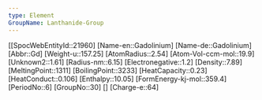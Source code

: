 ```yaml
---
type: Element
GroupName: Lanthanide-Group
---
```

[[SpocWebEntityId::21960]
[Name-en::Gadolinium]
[Name-de::Gadolinium]
[Abbr::Gd]
[Weight-u::157.25]
[AtomRadius::2.54]
[Atom-Vol-ccm-mol::19.9]
[Unknown2::1.61]
[Radius-nm::6.15]
[Electronegative::1.2]
[Density::7.89]
[MeltingPoint::1311]
[BoilingPoint::3233]
[HeatCapacity::0.23]
[HeatConduct::0.106]
[Enthalpy::10.05]
[FormEnergy-kj-mol::359.4]
[PeriodNo::6]
[GroupNo::30]
[]
[Charge-e::64]

